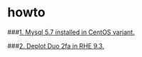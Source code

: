 # howto

###[1. Mysql 5.7 installed in CentOS variant.](mysql57/Readme.md)

###[2. Deplot Duo 2fa in RHE 9.3.](security/duo2fa/Readme.md)

